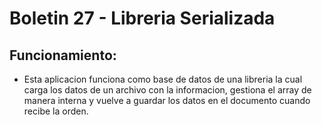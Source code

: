 # Boletin 27 - Libreria Serializada

## Funcionamiento:
- Esta aplicacion funciona como base de datos de una libreria
la cual carga los datos de un archivo con la informacion, gestiona
el array de manera interna y vuelve a guardar los datos en el documento 
cuando recibe la orden.